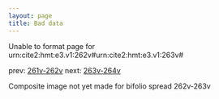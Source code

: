```yaml
---
layout: page
title: Bad data
---
```


Unable to format page for urn:cite2:hmt:e3.v1:262v#urn:cite2:hmt:e3.v1:263v#

prev: [261v-262v](../261v-262v/) next: [263v-264v](../263v-264v/)

Composite image not yet made for bifolio spread 262v-263v

